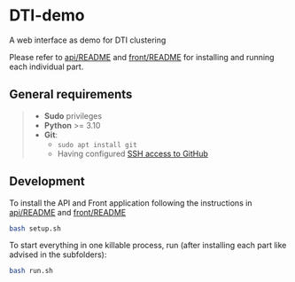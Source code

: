 # DTI-demo
A web interface as demo for DTI clustering

Please refer to [api/README](api/README.md) and [front/README](front/README.md) for installing and running each individual part.

## General requirements

> - **Sudo** privileges
> - **Python** >= 3.10
> - **Git**:
>     - `sudo apt install git`
>     - Having configured [SSH access to GitHub](https://docs.github.com/en/authentication/connecting-to-github-with-ssh)

## Development

To install the API and Front application following the instructions in [api/README](api/README.md) and [front/README](front/README.md)

```bash
bash setup.sh
```

To start everything in one killable process, run (after installing each part like advised in the subfolders):

```bash
bash run.sh
```
